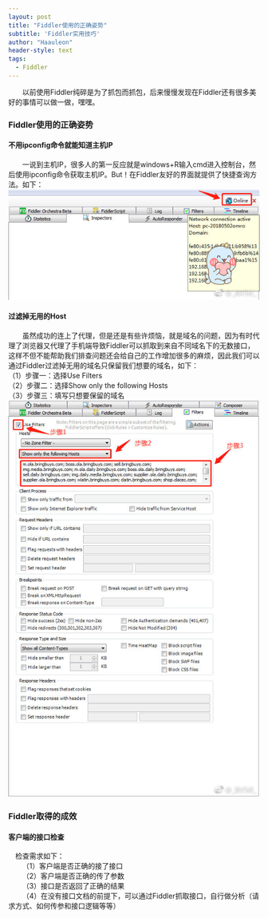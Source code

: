 ```yaml
---
layout: post
title: "Fiddler使用的正确姿势"
subtitle: 'Fiddler实用技巧'
author: "Haauleon"
header-style: text
tags:
  - Fiddler
---
```


&emsp;&emsp;以前使用Fiddler纯碎是为了抓包而抓包，后来慢慢发现在Fiddler还有很多美好的事情可以做一做，嘿嘿。




### Fiddler使用的正确姿势
#### 不用ipconfig命令就能知道主机IP
&emsp;&emsp;一说到主机IP，很多人的第一反应就是windows+R输入cmd进入控制台，然后使用ipconfig命令获取主机IP。But！在Fiddler友好的界面就提供了快捷查询方法。如下：       
![](\img\in-post\2019-01-24-Fiddler\1.jpg)

#### 过滤掉无用的Host
&emsp;&emsp;虽然成功的连上了代理，但是还是有些许烦恼，就是域名的问题，因为有时代理了浏览器又代理了手机端导致Fiddler可以抓取到来自不同域名下的无数接口，这样不但不能帮助我们排查问题还会给自己的工作增加很多的麻烦，因此我们可以通过Fiddler过滤掉无用的域名只保留我们想要的域名，如下：    
（1）步骤一：选择Use&#32;Filters       
（2）步骤二：选择Show&#32;only&#32;the&#32;following&#32;Hosts         
（3）步骤三：填写只想要保留的域名    
![](\img\in-post\2019-01-24-Fiddler\2.jpg)

### Fiddler取得的成效
#### 客户端的接口检查
&emsp;检查需求如下：   
&emsp;&emsp;（1）客户端是否正确的接了接口    
&emsp;&emsp;（2）客户端是否正确的传了参数     
&emsp;&emsp;（3）接口是否返回了正确的结果    
&emsp;&emsp;（4）在没有接口文档的前提下，可以通过Fiddler抓取接口，自行做分析（请求方式、如何传参和接口逻辑等等）